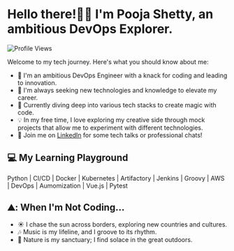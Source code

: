 # Hello there!👋😊 I'm Pooja Shetty, an ambitious DevOps Explorer.
![Profile Views](https://komarev.com/ghpvc/?username=poojanshetty)

 
Welcome to my tech journey. Here's what you should know about me:

- 🚀 I'm an ambitious DevOps Engineer with a knack for coding and leading to innovation.
- 🌱 I'm always seeking new technologies and knowledge to elevate my career.
- :seedling: Currently diving deep into various tech stacks to create magic with code.
- 💡 In my free time, I love exploring my creative side through mock projects that allow me to experiment with different technologies.
- :tada: Join me on [LinkedIn](https://www.linkedin.com/in/pooja-shetty-027b46177) for some tech talks or professional chats!

## :computer:  My Learning Playground

Python | CI/CD | Docker | Kubernetes | Artifactory | Jenkins | Groovy | AWS | DevOps | Aumomization | Vue.js | Pytest

## ⛰️: When I'm Not Coding...

- :sunny: I chase the sun across borders, exploring new countries and cultures.
- :notes: Music is my lifeline, and I groove to its rhythm.
- :palm_tree: Nature is my sanctuary; I find solace in the great outdoors.

<!---
poojanshetty/poojanshetty is a ✨ special ✨ repository because its `README.md` (this file) appears on your GitHub profile.
You can click the Preview link to take a look at your changes.
--->

<!---
poojanshetty/poojanshetty is a ✨ special ✨ repository because its `README.md` (this file) appears on your GitHub profile.
You can click the Preview link to take a look at your changes.
--->
